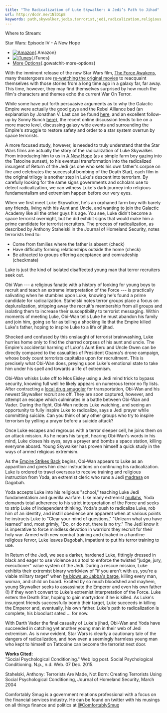 ```yaml
---
title: "The Radicalization of Luke Skywalker: A Jedi’s Path to Jihad"
url: http://dcdr.me/1NlD1p8
keywords: path,skywalker,jedis,terrorist,jedi,radicalization,religious,star,lukes,terror,obiwan,luke,young,jihad
---
```

Where to Stream:

Star Wars: Episode IV - A New Hope

-   [![Amazon](https://images.gowatchit.com/providers/original/pf_7_dark_logo.png)](https://gowatchit.com/movies/47219/watch_now?category=online&modality=api&origin_url=https%3A%2F%2Fgowatchit.com%2Fapi%2Fv3%2Fmovies%2F47219%2Favailabilities%3Fapi_key%3D7db0d022fcd9487ec527b2b8&partner_id=218&provider_format_id=7&provider_id=11){.Amazon}
-   [![iTunes](https://images.gowatchit.com/providers/original/pf_3_dark_logo.png)](https://gowatchit.com/movies/47219/watch_now?category=online&modality=api&origin_url=https%3A%2F%2Fgowatchit.com%2Fapi%2Fv3%2Fmovies%2F47219%2Favailabilities%3Fapi_key%3D7db0d022fcd9487ec527b2b8&partner_id=218&provider_format_id=3&provider_id=3){.iTunes}
-   [More Options](#){.gowatchit-more-options}

With the imminent release of the new Star Wars film, [The Force Awakens](https://decider.com/movie/star-wars-the-force-awakens/), many theatergoers are [re-watching the original movies](https://decider.com/2015/09/04/how-to-watch-star-wars-in-order/) to reacquaint themselves with those stories from a long time ago in a galaxy far, far away. This time, however, they may find themselves surprised by how much the film's characters and themes echo the current War On Terror.

While some have put forth persuasive arguments as to why the Galactic Empire were actually the good guys and the Rebel Alliance bad (an explanation by Jonathan V. Last can be found [here](http://www.weeklystandard.com/article/2540), and an excellent follow-up by Sonny Bunch [here](https://www.washingtonpost.com/news/act-four/wp/2015/10/29/the-destruction-of-alderaan-was-completely-justified/)), the recent online discussion tends to be on a more macro level, discussing galaxy wide events and surrounding the Empire's struggle to restore safety and order to a star system overrun by space terrorists.

A more focused study, however, is needed to truly understand that the Star Wars films are actually the story of the radicalization of Luke Skywalker. From introducing him to us in [A New Hope](https://decider.com/movie/star-wars-episode-iv-a-new-hope/) (as a simple farm boy gazing into the Tatooine sunset), to his eventual transformation into the radicalized insurgent of Return of the Jedi (as one who sets his own father's corpse on fire and celebrates the successful bombing of the Death Star), each film in the original trilogy is another step in Luke's descent into terrorism. By carefully looking for the same signs governments and scholars use to detect radicalization, we can witness Luke's dark journey into religious fundamentalism and extremism happen before our very eyes.

When we first meet Luke Skywalker, he's an orphaned farm boy with barely any friends, living with his Aunt and Uncle, and wanting to join the Galactic Academy like all the other guys his age. You see, Luke didn't become a space terrorist overnight, but he did exhibit signs that would make him a prime candidate for terrorist recruiters. The process of radicalization, as described by Anthony Stahelski in the Journal of Homeland Security, notes terrorists tend to:

-   Come from families where the father is absent (check)
-   Have difficulty forming relationships outside the home (check)
-   Be attracted to groups offering acceptance and comradeship (checkmate)

Luke is just the kind of isolated disaffected young man that terror recruiters seek out.

Obi Wan --- a religious fanatic with a history of looking for young boys to recruit and teach an extreme interpretation of the Force --- is practically salivating when he stumbles upon Luke, knowing he's found a prime candidate for radicalization. Stahelski notes terror groups place a focus on depluralization, stripping away the recruit's membership from all groups and isolating them to increase their susceptibility to terrorist messaging. Within moments of meeting Luke, Obi-Wan tells Luke he must abandon his family and join him, going so far as telling a shocking lie that the Empire killed Luke's father, hoping to inspire Luke to a life of jihad.

Shocked and confused by this onslaught of terrorist brainwashing, Luke hurries home only to find the charred corpses of his aunt and uncle. The Empire's accidental harming of Luke's Aunt Beru and Uncle Owen can be directly compared to the casualties of President Obama's drone campaign, whose body count terrorists capitalize upon for recruitment. This is precisely what Obi-Wan does, preying upon Luke's emotional state to take him under his spell and towards a life of extremism.

Obi-Wan whisks Luke off to Mos Eisley using a Jedi mind trick to bypass security, knowing full well he likely appears on numerous terror no fly lists. After contracting a [local drug smuggler](http://forum.rebelscum.com/t1020632/) for transportation, Obi-Wan and his newest Skywalker recruit are off. They are soon captured, however, and attempt an escape which culminates in a battle between Obi-Wan and Vader. During the fight, Obi-Wan notices Luke watching, and seeing an opportunity to fully inspire Luke to radicalize, says a Jedi prayer while committing suicide. Can you think of any other groups who try to inspire terrorism by yelling a prayer before a suicide attack?

Once Luke escapes and regroups with a terror sleeper cell, he joins them on an attack mission. As he nears his target, hearing Obi-Wan's words in his mind, Luke closes his eyes, says a prayer and bombs a space station, killing everyone aboard. Young Skywalker has proven himself a quick study in the ways of armed religious extremism.

As the [Empire Strikes Back](https://decider.com/movie/star-wars-episode-v-the-empire-strikes-back) begins, Obi-Wan appears to Luke as an apparition and gives him clear instructions on continuing his radicalization. Luke is ordered to travel overseas to receive training and religious instruction from Yoda, an extremist cleric who runs a Jedi [madrasa](https://en.wikipedia.org/wiki/Madrasa) on Dagobah.

Yoda accepts Luke into his religious "school," teaching Luke Jedi fundamentalism and guerilla warfare. Like many extremist [mullahs](http://www.merriam-webster.com/dictionary/mullah), Yoda demands total adherence to his strict interpretation of the Force and seeks to strip Luke of independent thinking. Yoda's push to radicalize Luke, rob him of an identity, and instill obedience are apparent when at various points he instructs Luke to "Clear your mind of questions," "Unlearn what you have learned" and, most grimly, "Do, or do not, there is no try." The Jedi know it is imperative to force mindless devotion in warriors they recruit for their holy war. Armed with new combat training and cloaked in a hardline religious fervor, Luke leaves Dagobah, impatient to put his terror training to use.

In Return of the Jedi, we see a darker, hardened Luke, fittingly dressed in black and eager to use violence as a tool to enforce the twisted "judge, jury, executioner" value system of the Jedi. During a rescue mission, Luke exhibits their extremist binary worldview of "if you aren't with us, you're a viable military target" when [he blows up Jabba's barge](https://www.youtube.com/watch?v=Ig3pvQPK-c4), killing every man, woman, and child on board. Excited by so much bloodshed and mayhem, young Skywalker seeks to assassinate the Emperor and even his own father (!) if they won't convert to Luke's extremist interpretation of the Force. Luke enters the Death Star, hoping to gain martyrdom if he is killed. As Luke's insurgent friends successfully bomb their target, Luke succeeds in killing the Emperor and, eventually, his own father. Luke's path to radicalization is complete, his bloodlust sated ... for now.

With Darth Vader the final casualty of Luke's jihad, Obi-Wan and Yoda have succeeded in catching yet another young man in their web of Jedi extremism. As is now evident, Star Wars is clearly a cautionary tale of the dangers of radicalization, and how even a seemingly harmless young man who kept to himself on Tattooine can become the terrorist next door.

**Works Cited:**\
"Social Psychological Conditioning." Web log post. Social Psychological Conditioning. N.p., n.d. Web. 07 Dec. 2015.

Stahelski, Anthony: Terrorists Are Made, Not Born: Creating Terrorists Using Social Psychological Conditioning, Journal of Homeland Security, March 2004

Comfortably Smug is a government relations professional with a focus on the financial services industry. He can be found on twitter with his musings on all things finance and politics at [\@ComfortablySmug](http://www.twitter.com/comfortablysmug)
